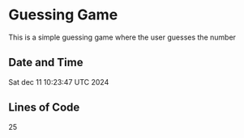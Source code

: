 # Guessing Game
This is a simple guessing game where the user guesses the number 

## Date and Time
Sat dec 11 10:23:47 UTC 2024

## Lines of Code
25
